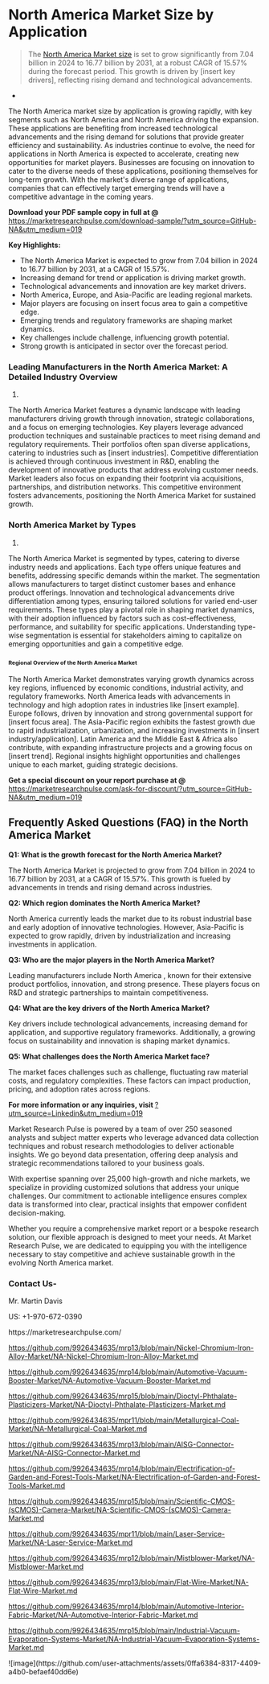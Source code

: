 <h1>North America  Market&nbsp;Size by Application</h1><blockquote><p>The <a href="https://marketresearchpulse.com/download-sample/?utm_source=GitHub-NA&amp;utm_medium=019">North America  Market size</a> is set to grow significantly from 7.04 billion in 2024 to 16.77 billion by 2031, at a robust CAGR of 15.57% during the forecast period. This growth is driven by [insert key drivers], reflecting rising demand and technological advancements.</p></blockquote><ul><li></li></ul><p>The North America  market size by application is growing rapidly, with key segments such as North America  and North America  driving the expansion. These applications are benefiting from increased technological advancements and the rising demand for solutions that provide greater efficiency and sustainability. As industries continue to evolve, the need for applications in North America  is expected to accelerate, creating new opportunities for market players. Businesses are focusing on innovation to cater to the diverse needs of these applications, positioning themselves for long-term growth. With the market's diverse range of applications, companies that can effectively target emerging trends will have a competitive advantage in the coming years.</p><p><strong>Download your PDF sample copy in full at @ </strong><a href="https://marketresearchpulse.com/download-sample/?utm_source=GitHub-NA&amp;utm_medium=019">https://marketresearchpulse.com/download-sample/?utm_source=GitHub-NA&amp;utm_medium=019</a></p><p><strong>Key Highlights: </strong></p><ul><li>The North America  Market is expected to grow from 7.04 billion in 2024 to 16.77 billion by 2031, at a CAGR of 15.57%.</li><li>Increasing demand for trend or application is driving market growth.</li><li>Technological advancements and innovation are key market drivers.</li><li>North America, Europe, and Asia-Pacific are leading regional markets.</li><li>Major players are focusing on insert focus area to gain a competitive edge.</li><li>Emerging trends and regulatory frameworks are shaping market dynamics.</li><li>Key challenges include challenge, influencing growth potential.</li><li>Strong growth is anticipated in sector over the forecast period.</li></ul><h3>Leading Manufacturers in the North America  Market: A Detailed Industry Overview</h3><ol><li></li></ol><div class="flex max-w-full flex-col flex-grow"><div class="min-h-8 text-message flex w-full flex-col items-end gap-2 whitespace-normal break-words [.text-message+&amp;]:mt-5" dir="auto" data-message-author-role="assistant" data-message-id="fd8432e4-4910-450d-b182-61b7bfb0a01f" data-message-model-slug="gpt-4o"><div class="flex w-full flex-col gap-1 empty:hidden first:pt-[3px]"><div class="markdown prose w-full break-words dark:prose-invert light"><p>The North America  Market features a dynamic landscape with leading manufacturers driving growth through innovation, strategic collaborations, and a focus on emerging technologies. Key players leverage advanced production techniques and sustainable practices to meet rising demand and regulatory requirements. Their portfolios often span diverse applications, catering to industries such as [insert industries]. Competitive differentiation is achieved through continuous investment in R&amp;D, enabling the development of innovative products that address evolving customer needs. Market leaders also focus on expanding their footprint via acquisitions, partnerships, and distribution networks. This competitive environment fosters advancements, positioning the North America  Market for sustained growth.</p></div></div></div></div><h3>North America  Market by Types</h3><ol><li></li></ol><div class="flex max-w-full flex-col flex-grow"><div class="min-h-8 text-message flex w-full flex-col items-end gap-2 whitespace-normal break-words [.text-message+&amp;]:mt-5" dir="auto" data-message-author-role="assistant" data-message-id="084470be-0bb7-4664-bddf-5156b4f41249" data-message-model-slug="gpt-4o-mini"><div class="flex w-full flex-col gap-1 empty:hidden first:pt-[3px]"><div class="markdown prose w-full break-words dark:prose-invert light"><p>The North America  Market is segmented by types, catering to diverse industry needs and applications. Each type offers unique features and benefits, addressing specific demands within the market. The segmentation allows manufacturers to target distinct customer bases and enhance product offerings. Innovation and technological advancements drive differentiation among types, ensuring tailored solutions for varied end-user requirements. These types play a pivotal role in shaping market dynamics, with their adoption influenced by factors such as cost-effectiveness, performance, and suitability for specific applications. Understanding type-wise segmentation is essential for stakeholders aiming to capitalize on emerging opportunities and gain a competitive edge.</p></div></div></div></div><h3><span style="font-size: 11px;">Regional Overview of the North America  Market</span></h3><div class="flex max-w-full flex-col flex-grow"><div class="min-h-8 text-message flex w-full flex-col items-end gap-2 whitespace-normal break-words [.text-message+&amp;]:mt-5" dir="auto" data-message-author-role="assistant" data-message-id="e9038762-ce64-4e30-91c9-9bd413514231" data-message-model-slug="gpt-4o-mini"><div class="flex w-full flex-col gap-1 empty:hidden first:pt-[3px]"><div class="markdown prose w-full break-words dark:prose-invert light"><p>The North America  Market demonstrates varying growth dynamics across key regions, influenced by economic conditions, industrial activity, and regulatory frameworks. North America leads with advancements in technology and high adoption rates in industries like [insert example]. Europe follows, driven by innovation and strong governmental support for [insert focus area]. The Asia-Pacific region exhibits the fastest growth due to rapid industrialization, urbanization, and increasing investments in [insert industry/application]. Latin America and the Middle East &amp; Africa also contribute, with expanding infrastructure projects and a growing focus on [insert trend]. Regional insights highlight opportunities and challenges unique to each market, guiding strategic decisions.</p></div></div></div></div><p><strong>Get a special discount on your report purchase at @ </strong><a href="https://marketresearchpulse.com/ask-for-discount/?utm_source=GitHub-NA&amp;utm_medium=019">https://marketresearchpulse.com/ask-for-discount/?utm_source=GitHub-NA&amp;utm_medium=019</a></p><h2>Frequently Asked Questions (FAQ) in the North America  Market</h2><p><strong>Q1: What is the growth forecast for the North America  Market?</strong></p><p>The North America  Market is projected to grow from 7.04 billion in 2024 to 16.77 billion by 2031, at a CAGR of 15.57%. This growth is fueled by advancements in trends and rising demand across industries.</p><p><strong>Q2: Which region dominates the North America  Market?</strong></p><p>North America currently leads the market due to its robust industrial base and early adoption of innovative technologies. However, Asia-Pacific is expected to grow rapidly, driven by industrialization and increasing investments in application.</p><p><strong>Q3: Who are the major players in the North America  Market?</strong></p><p>Leading manufacturers include North America , known for their extensive product portfolios, innovation, and strong presence. These players focus on R&amp;D and strategic partnerships to maintain competitiveness.</p><p><strong>Q4: What are the key drivers of the North America  Market?</strong></p><p>Key drivers include technological advancements, increasing demand for application, and supportive regulatory frameworks. Additionally, a growing focus on sustainability and innovation is shaping market dynamics.</p><p><strong>Q5: What challenges does the North America  Market face?</strong></p><p>The market faces challenges such as challenge, fluctuating raw material costs, and regulatory complexities. These factors can impact production, pricing, and adoption rates across regions.</p><p><strong>For more information or any inquiries, visit&nbsp;</strong><a href="?utm_source=Linkedin&utm_medium=019">?utm_source=Linkedin&utm_medium=019</a></p><p>Market Research Pulse is powered by a team of over 250 seasoned analysts and subject matter experts who leverage advanced data collection techniques and robust research methodologies to deliver actionable insights. We go beyond data presentation, offering deep analysis and strategic recommendations tailored to your business goals.</p><p>With expertise spanning over 25,000 high-growth and niche markets, we specialize in providing customized solutions that address your unique challenges. Our commitment to actionable intelligence ensures complex data is transformed into clear, practical insights that empower confident decision-making.</p><p>Whether you require a comprehensive market report or a bespoke research solution, our flexible approach is designed to meet your needs. At Market Research Pulse, we are dedicated to equipping you with the intelligence necessary to stay competitive and achieve sustainable growth in the evolving North America  market.</p><h3><strong>Contact Us-</strong></h3><p>Mr. Martin Davis</p><p>US: +1-970-672-0390</p><p>https://marketresearchpulse.com/</p><p><a href="https://github.com/9926434635/mrp13/blob/main/Nickel-Chromium-Iron-Alloy-Market/NA-Nickel-Chromium-Iron-Alloy-Market.md">https://github.com/9926434635/mrp13/blob/main/Nickel-Chromium-Iron-Alloy-Market/NA-Nickel-Chromium-Iron-Alloy-Market.md</a></p><p><a href="https://github.com/9926434635/mrp14/blob/main/Automotive-Vacuum-Booster-Market/NA-Automotive-Vacuum-Booster-Market.md">https://github.com/9926434635/mrp14/blob/main/Automotive-Vacuum-Booster-Market/NA-Automotive-Vacuum-Booster-Market.md</a></p><p><a href="https://github.com/9926434635/mrp15/blob/main/Dioctyl-Phthalate-Plasticizers-Market/NA-Dioctyl-Phthalate-Plasticizers-Market.md">https://github.com/9926434635/mrp15/blob/main/Dioctyl-Phthalate-Plasticizers-Market/NA-Dioctyl-Phthalate-Plasticizers-Market.md</a></p><p><a href="https://github.com/9926434635/mpr11/blob/main/Metallurgical-Coal-Market/NA-Metallurgical-Coal-Market.md">https://github.com/9926434635/mpr11/blob/main/Metallurgical-Coal-Market/NA-Metallurgical-Coal-Market.md</a></p><p><a href="https://github.com/9926434635/mrp13/blob/main/AISG-Connector-Market/NA-AISG-Connector-Market.md">https://github.com/9926434635/mrp13/blob/main/AISG-Connector-Market/NA-AISG-Connector-Market.md</a></p><p><a href="https://github.com/9926434635/mrp14/blob/main/Electrification-of-Garden-and-Forest-Tools-Market/NA-Electrification-of-Garden-and-Forest-Tools-Market.md">https://github.com/9926434635/mrp14/blob/main/Electrification-of-Garden-and-Forest-Tools-Market/NA-Electrification-of-Garden-and-Forest-Tools-Market.md</a></p><p><a href="https://github.com/9926434635/mrp15/blob/main/Scientific-CMOS-(sCMOS)-Camera-Market/NA-Scientific-CMOS-(sCMOS)-Camera-Market.md">https://github.com/9926434635/mrp15/blob/main/Scientific-CMOS-(sCMOS)-Camera-Market/NA-Scientific-CMOS-(sCMOS)-Camera-Market.md</a></p><p><a href="https://github.com/9926434635/mpr11/blob/main/Laser-Service-Market/NA-Laser-Service-Market.md">https://github.com/9926434635/mpr11/blob/main/Laser-Service-Market/NA-Laser-Service-Market.md</a></p><p><a href="https://github.com/9926434635/mrp12/blob/main/Mistblower-Market/NA-Mistblower-Market.md">https://github.com/9926434635/mrp12/blob/main/Mistblower-Market/NA-Mistblower-Market.md</a></p><p><a href="https://github.com/9926434635/mrp13/blob/main/Flat-Wire-Market/NA-Flat-Wire-Market.md">https://github.com/9926434635/mrp13/blob/main/Flat-Wire-Market/NA-Flat-Wire-Market.md</a></p><p><a href="https://github.com/9926434635/mrp14/blob/main/Automotive-Interior-Fabric-Market/NA-Automotive-Interior-Fabric-Market.md">https://github.com/9926434635/mrp14/blob/main/Automotive-Interior-Fabric-Market/NA-Automotive-Interior-Fabric-Market.md</a></p><p><a href="https://github.com/9926434635/mrp15/blob/main/Industrial-Vacuum-Evaporation-Systems-Market/NA-Industrial-Vacuum-Evaporation-Systems-Market.md">https://github.com/9926434635/mrp15/blob/main/Industrial-Vacuum-Evaporation-Systems-Market/NA-Industrial-Vacuum-Evaporation-Systems-Market.md</a></p>
![image](https://github.com/user-attachments/assets/0ffa6384-8317-4409-a4b0-befaef40dd6e)
